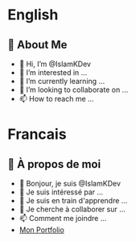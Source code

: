 # English

## 🚀 About Me
- 👋 Hi, I’m @IslamKDev
- 👀 I’m interested in ...
- 🌱 I’m currently learning ...
- 💞️ I’m looking to collaborate on ...
- 📫 How to reach me ...

<!---
IslamKDev/IslamKDev is a ✨ special ✨ repository because its `README.md` (this file) appears on your GitHub profile.
You can click the Preview link to take a look at your changes.
--->
# Francais

## 🚀 À propos de moi
- 👋 Bonjour, je suis @IslamKDev
- 👀 Je suis intéressé par ...
- 🌱 Je suis en train d'apprendre ...
- 💞️ Je cherche à collaborer sur ...
- 📫 Comment me joindre ...
- [Mon Portfolio]()

<!---
IslamKDev/IslamKDev est un dépôt ✨ spécial ✨ car son `README.md` (ce fichier) apparaît sur votre profil GitHub.
Vous pouvez cliquer sur le lien Aperçu pour jeter un coup d'œil à vos modifications.
--->
<!--
# عرب
- 👋 مرحبًا ، أناIslamKDev
- 👀 أنا مهتم بـ ...
- 🌱 أنا أتعلم ...
- 💞️ أتطلع للتعاون في ...
- 📫 علق وانضم ...
-->
